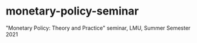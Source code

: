 # monetary-policy-seminar
"Monetary Policy: Theory and Practice" seminar, LMU, Summer Semester 2021

